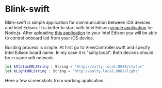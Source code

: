 # Blink-swift

Blink-swift is simple application for communication between iOS devices and Intel Edison. It is better to start with Intel Edison [simple application](https://github.com/snyuryev/Blink-edison) for Node.js. After uploading [this application](https://github.com/snyuryev/Blink-edison) to your Intel Edison you will be able to control onboard led from your iOS device.

Building process is simple. At first go to ViewController.swift and specify Intel Edison board name. In my case it is "salty.local". Both devices should be in same wifi network. 

```swift
let kStatusURLString : String = "http://salty.local:8888/status"
let kLightURLString : String = "http://salty.local:8888/light"
```

Here a few screenshots from working application.


